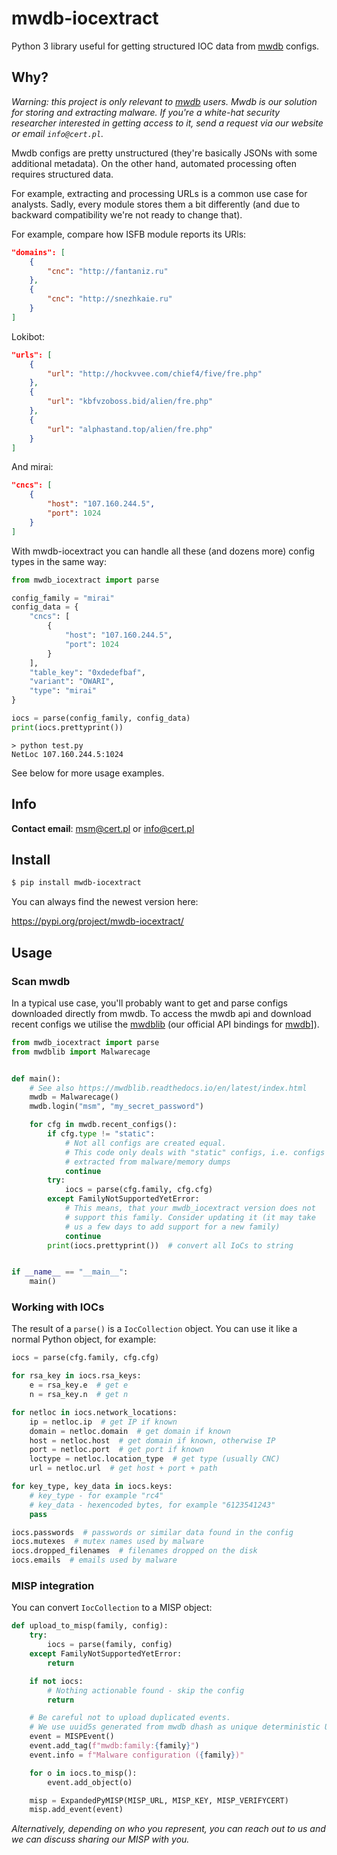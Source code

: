 # mwdb-iocextract

Python 3 library useful for getting structured IOC data from [mwdb](https://mwdb.cert.pl) configs.

## Why?

_Warning: this project is only relevant to [mwdb](https://mwdb.cert.pl) users. Mwdb is our solution for storing and extracting malware. If you're a white-hat security researcher interested in getting access to it, send a request via our website or email `info@cert.pl`._

Mwdb configs are pretty unstructured (they're basically JSONs with some additional metadata). On the other hand, automated processing often requires structured data.

For example, extracting and processing URLs is a common use case for analysts. Sadly, every module stores them a bit differently (and due to backward compatibility we're not ready to change that).

For example, compare how ISFB module reports its URls:

```json
"domains": [
    {
        "cnc": "http://fantaniz.ru"
    },
    {
        "cnc": "http://snezhkaie.ru"
    }
]
```

Lokibot:

```json
"urls": [
    {
        "url": "http://hockvvee.com/chief4/five/fre.php"
    },
    {
        "url": "kbfvzoboss.bid/alien/fre.php"
    },
    {
        "url": "alphastand.top/alien/fre.php"
    }
]
```

And mirai:

```json
"cncs": [
    {
        "host": "107.160.244.5",
        "port": 1024
    }
]
```

With mwdb-iocextract you can handle all these (and dozens more) config types in the same way:

```python
from mwdb_iocextract import parse

config_family = "mirai"
config_data = {
    "cncs": [
        {
            "host": "107.160.244.5",
            "port": 1024
        }
    ],
    "table_key": "0xdedefbaf",
    "variant": "OWARI",
    "type": "mirai"
}

iocs = parse(config_family, config_data)
print(iocs.prettyprint())
```

```
> python test.py
NetLoc 107.160.244.5:1024
```

See below for more usage examples.

## Info

**Contact email**: msm@cert.pl or info@cert.pl

## Install

```bash
$ pip install mwdb-iocextract
```

You can always find the newest version here:

https://pypi.org/project/mwdb-iocextract/

## Usage

### Scan mwdb

In a typical use case, you'll probably want to get and parse configs
downloaded directly from mwdb. To access the mwdb api and download
recent configs we utilise the
[mwdblib](https://github.com/CERT-Polska/mwdblib) (our official API
bindings for [mwdb](mwdb.cert.pl)]).

```python
from mwdb_iocextract import parse
from mwdblib import Malwarecage


def main():
    # See also https://mwdblib.readthedocs.io/en/latest/index.html
    mwdb = Malwarecage()
    mwdb.login("msm", "my_secret_password")

    for cfg in mwdb.recent_configs():
        if cfg.type != "static":
            # Not all configs are created equal.
            # This code only deals with "static" configs, i.e. configs
            # extracted from malware/memory dumps
            continue
        try:
            iocs = parse(cfg.family, cfg.cfg)
        except FamilyNotSupportedYetError:
            # This means, that your mwdb_iocextract version does not
            # support this family. Consider updating it (it may take
            # us a few days to add support for a new family)
            continue
        print(iocs.prettyprint())  # convert all IoCs to string


if __name__ == "__main__":
    main()
```

### Working with IOCs

The result of a `parse()` is a `IocCollection` object.
You can use it like a normal Python object, for example:

```python
iocs = parse(cfg.family, cfg.cfg)

for rsa_key in iocs.rsa_keys:
    e = rsa_key.e  # get e
    n = rsa_key.n  # get n

for netloc in iocs.network_locations:
    ip = netloc.ip  # get IP if known
    domain = netloc.domain  # get domain if known
    host = netloc.host  # get domain if known, otherwise IP
    port = netloc.port  # get port if known
    loctype = netloc.location_type  # get type (usually CNC)
    url = netloc.url  # get host + port + path

for key_type, key_data in iocs.keys:
    # key_type - for example "rc4"
    # key_data - hexencoded bytes, for example "6123541243"
    pass

iocs.passwords  # passwords or similar data found in the config
iocs.mutexes  # mutex names used by malware
iocs.dropped_filenames  # filenames dropped on the disk
iocs.emails  # emails used by malware
```

### MISP integration

You can convert `IocCollection` to a MISP object:

```python
def upload_to_misp(family, config):
    try:
        iocs = parse(family, config)
    except FamilyNotSupportedYetError:
        return

    if not iocs:
        # Nothing actionable found - skip the config
        return

    # Be careful not to upload duplicated events.
    # We use uuid5s generated from mwdb dhash as unique deterministic UUIDs.
    event = MISPEvent()
    event.add_tag(f"mwdb:family:{family}")
    event.info = f"Malware configuration ({family})"

    for o in iocs.to_misp():
        event.add_object(o)

    misp = ExpandedPyMISP(MISP_URL, MISP_KEY, MISP_VERIFYCERT)
    misp.add_event(event)
```

_Alternatively, depending on who you represent, you can reach out to us and we can discuss sharing our MISP with you._

